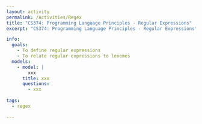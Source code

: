 ```yaml
---
layout: activity
permalink: /Activities/Regex
title: "CS374: Programming Language Principles - Regular Expressions"
excerpt: "CS374: Programming Language Principles - Regular Expressions"

info: 
  goals: 
    - To define regular expressions
    - To relate regular expressions to lexemes
  models:
    - model: |
        xxx
      title: xxx
      questions:
        - xxx
      
tags:
  - regex
  
---
```


